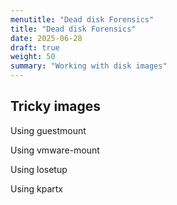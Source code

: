 ```yaml
---
menutitle: "Dead disk Forensics"
title: "Dead disk Forensics"
date: 2025-06-28
draft: true
weight: 50
summary: "Working with disk images"
---
```


## Tricky images

Using guestmount

Using vmware-mount

Using losetup

Using kpartx

